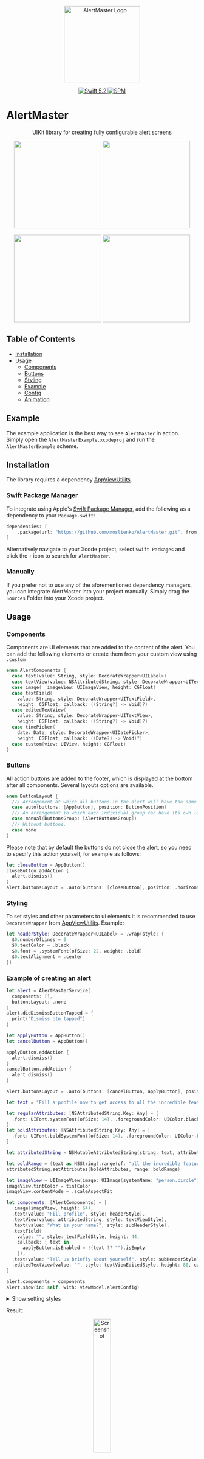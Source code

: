 <p align="center">
   <img width="200" src="https://moslienko.github.io/Assets/AlertMaster/sdk.png" alt="AlertMaster Logo">
</p>

<p align="center">
   <a href="https://developer.apple.com/swift/">
      <img src="https://img.shields.io/badge/Swift-5.2-orange.svg?style=flat" alt="Swift 5.2">
   </a>
   <a href="https://github.com/apple/swift-package-manager">
      <img src="https://img.shields.io/badge/Swift%20Package%20Manager-compatible-brightgreen.svg" alt="SPM">
   </a>
</p>

# AlertMaster

<p align="center">
UIKit library for creating fully configurable alert screens
</p>


<p align="center">
  <img src="https://moslienko.github.io/Assets/AlertMaster/regular.png" width="230" />
  <img src="https://moslienko.github.io/Assets/AlertMaster/picker.png" width="230" /> 
</p>
<p align="center">
  <img src="https://moslienko.github.io/Assets/AlertMaster/name.png" width="230" /> 
  <img src="https://moslienko.github.io/Assets/AlertMaster/feedback.png" width="230" />
</p>

## Table of Contents

* [Installation](#installation)
* [Usage](uUsage)
  * [Components](#components)
  * [Buttons](#buttons)
  * [Styling](#styling)
  * [Example](#example-of-creating-an-alert)
  * [Config](#config)
  * [Animation](#animation-of-screen-appearance-and-closing)

## Example

The example application is the best way to see `AlertMaster` in action. Simply open the `AlertMasterExample.xcodeproj` and run the `AlertMasterExample` scheme.

## Installation
The library requires a dependency [AppViewUtilits](https://github.com/moslienko/AppViewUtilits/).

### Swift Package Manager

To integrate using Apple's [Swift Package Manager](https://swift.org/package-manager/), add the following as a dependency to your `Package.swift`:

```swift
dependencies: [
    .package(url: "https://github.com/moslienko/AlertMaster.git", from: "1.1.0")
]
```

Alternatively navigate to your Xcode project, select `Swift Packages` and click the `+` icon to search for `AlertMaster`.

### Manually

If you prefer not to use any of the aforementioned dependency managers, you can integrate AlertMaster into your project manually. Simply drag the `Sources` Folder into your Xcode project.

## Usage

### Components
Components are UI elements that are added to the content of the alert. You can add the following elements or create them from your custom view using `.custom`

```swift
enum AlertComponents {
  case text(value: String, style: DecorateWrapper<UILabel>)
  case textView(value: NSAttributedString, style: DecorateWrapper<UITextView>)
  case image(_ imageView: UIImageView, height: CGFloat)
  case textField(
    value: String, style: DecorateWrapper<UITextField>,
    height: CGFloat, callback: ((String?) -> Void)?)
  case editedTextView(
    value: String, style: DecorateWrapper<UITextView>,
    height: CGFloat, callback: ((String?) -> Void)?)
  case timePicker(
    date: Date, style: DecorateWrapper<UIDatePicker>,
    height: CGFloat, callback: ((Date?) -> Void)?)
  case custom(view: UIView, height: CGFloat)
}
```

### Buttons
All action buttons are added to the footer, which is displayed at the bottom after all components. Several layouts options are available.

```swift
enum ButtonLayout {
  /// Arrangement at which all buttons in the alert will have the same layout.
  case auto(buttons: [AppButton], position: ButtonPosition)
  /// An arrangement in which each individual group can have its own layout.
  case manual(buttonsGroup: [AlertButtonsGroup])
  /// Without buttons.
  case none
}
```

Please note that by default the buttons do not close the alert, so you need to specify this action yourself, for example as follows:

```swift
let closeButton = AppButton()
closeButton.addAction {
  alert.dismiss()
}
alert.buttonsLayout = .auto(buttons: [closeButton], position: .horizontal)
```

### Styling
To set styles and other parameters to ui elements it is recommended to use `‌DecorateWrapper` from [AppViewUtilits](https://github.com/moslienko/AppViewUtilits/). Example:

```swift
let headerStyle: DecorateWrapper<UILabel> = .wrap(style: {
  $0.numberOfLines = 0
  $0.textColor = .black
  $0.font = .systemFont(ofSize: 22, weight: .bold)
  $0.textAlignment = .center
})
```

### Example of creating an alert

```swift
let alert = AlertMasterService(
  components: [],
  buttonsLayout: .none
)
alert.didDismissButtonTapped = {
  print("Dismiss btn tapped")
}

let applyButton = AppButton()
let cancelButton = AppButton()

applyButton.addAction {
  alert.dismiss()
}
cancelButton.addAction {
  alert.dismiss()
}

alert.buttonsLayout = .auto(buttons: [cancelButton, applyButton], position: .horizontal)

let text = "Fill a profile now to get access to all the incredible features of the app"

let regularAttributes: [NSAttributedString.Key: Any] = [
  .font: UIFont.systemFont(ofSize: 14), .foregroundColor: UIColor.black,
]
let boldAttributes: [NSAttributedString.Key: Any] = [
  .font: UIFont.boldSystemFont(ofSize: 14), .foregroundColor: UIColor.black,
]

let attributedString = NSMutableAttributedString(string: text, attributes: regularAttributes)

let boldRange = (text as NSString).range(of: "all the incredible features")
attributedString.setAttributes(boldAttributes, range: boldRange)

let imageView = UIImageView(image: UIImage(systemName: "person.circle"))
imageView.tintColor = tintColor
imageView.contentMode = .scaleAspectFit

let components: [AlertComponents] = [
  .image(imageView, height: 64),
  .text(value: "Fill profile", style: headerStyle),
  .textView(value: attributedString, style: textViewStyle),
  .text(value: "What is your name?", style: subHeaderStyle),
  .textField(
    value: "", style: textFieldStyle, height: 44,
    callback: { text in
      applyButton.isEnabled = !(text ?? "").isEmpty
    }),
  .text(value: "Tell us briefly about yourself", style: subHeaderStyle),
  .editedTextView(value: "", style: textViewEditedStyle, height: 80, callback: { _ in }),
]

alert.components = components
alert.show(in: self, with: viewModel.alertConfig)
```

<details>
  <summary>Show setting styles</summary>
  
```swift
let tintColor = UIColor(hex: "7F00FF")

let headerStyle: DecorateWrapper<UILabel> = .wrap(style: {
  $0.numberOfLines = 0
  $0.textColor = .black
  $0.font = .systemFont(ofSize: 22, weight: .bold)
  $0.textAlignment = .center
})
let subHeaderStyle: DecorateWrapper<UILabel> = .wrap(style: {
  $0.numberOfLines = 0
  $0.textColor = .black
  $0.font = .systemFont(ofSize: 16, weight: .bold)
  $0.textAlignment = .left
})
let textViewStyle: DecorateWrapper<UITextView> = .wrap(style: {
  $0.textAlignment = .center
})
let textViewEditedStyle: DecorateWrapper<UITextView> = .wrap(style: {
  $0.textAlignment = .left
  $0.font = .systemFont(ofSize: 15, weight: .regular)
  $0.layer.cornerRadius = 15
  $0.layer.borderColor = tintColor.cgColor
  $0.layer.borderWidth = 1.5
  $0.tintColor = tintColor
  $0.textContainerInset = UIEdgeInsets(top: 16.0, left: 16.0, bottom: 16.0, right: 16.0)
})

let textFieldStyle: DecorateWrapper<UITextField> = .wrap(style: {
  $0.textAlignment = .left
  $0.font = .systemFont(ofSize: 16, weight: .regular)
  $0.borderStyle = .roundedRect
  $0.tintColor = tintColor
  $0.layer.cornerRadius = 15
  $0.layer.borderColor = tintColor.cgColor
  $0.layer.borderWidth = 1.5
  $0.placeholder = "Name"
})

applyButton.setTitle("Apply", for: [])
applyButton.setTitleColor(.white, for: [])
applyButton.layer.cornerRadius = 15
applyButton.regularStyle = .wrap(style: {
  $0.backgroundColor = tintColor
})
applyButton.highlightedStyle = .wrap(style: {
  $0.backgroundColor = tintColor.withAlphaComponent(0.7)
})
applyButton.disabledStyle = .wrap(style: {
  $0.backgroundColor = tintColor.withAlphaComponent(0.3)
})
applyButton.titleLabel?.font = .boldSystemFont(ofSize: 18)
applyButton.heightAnchor.constraint(equalToConstant: 44).isActive = true
applyButton.isEnabled = false

cancelButton.setTitle("Cancel", for: [])
cancelButton.setTitleColor(tintColor, for: [])
cancelButton.layer.cornerRadius = 15
cancelButton.backgroundColor = .clear
cancelButton.layer.borderWidth = 1.5
cancelButton.regularStyle = .wrap(style: {
  $0.layer.borderColor = tintColor.cgColor
})
cancelButton.highlightedStyle = .wrap(style: {
  $0.layer.borderColor = tintColor.withAlphaComponent(0.7).cgColor
})
cancelButton.disabledStyle = .wrap(style: {
  $0.layer.borderColor = tintColor.withAlphaComponent(0.3).cgColor
})
cancelButton.titleLabel?.font = .boldSystemFont(ofSize: 18)
cancelButton.heightAnchor.constraint(equalToConstant: 44).isActive = true   
```
</details>

Result:
<p align="center">
   <img src="https://moslienko.github.io/Assets/AlertMaster/fill_profile.png" alt="Screenshot" width="30%">
</p>

### Config
All detailed customization of alert properties is done using the class `AlertConfig`.

```swift
struct AlertConfig {
  /// Config for parent window style.
  public var backgroundConfig: AlertBackgroundConfig
  /// Config for alert dismiss buttom style.
  public var closeButtonConfig: AlertCloseButtonConfig
  /// Config for alerts container style.
  public var containerConfig: AlertContainerConfig
  /// Config for alert action buttons.
  public var buttonsConfig: AlertButtonsConfig
  /// Config for swiping on the alert container.
  public var swipeConfig: AlertSwipeConfig
  /// Animation class that allows you to customize the appearance and closing animations of the alert.
  public var presentableService: AlertScreenPresentable
}
```

<details>
  <summary>AlertBackgroundConfig</summary>
  
 ```swift
struct AlertBackgroundConfig {
  /// A Boolean value indicating whether tapping on the background should dismiss the alert.
  public var isAllowTapForDismiss: Bool
  /// A Boolean value indicating whether to apply a blur effect to the background.
  public var isNeedBlur: Bool
  /// The style of the blur effect to be applied to the background.
  public var blurStyle: UIBlurEffect.Style
  /// The background color of the alert.
  public var backgroundColor: UIColor
  /// An optional background image to be displayed behind the alert.
  public var backgroundImage: UIImage?
}
```
</details>

<details>
  <summary>AlertCloseButtonConfig</summary>
  
 ```swift
struct AlertCloseButtonConfig {
  /// A Boolean value indicating whether the close button should be shown in the alert.
  public var isShowCloseButton: Bool
  /// The icon image for the close button.
  public var icon: UIImage
  /// The tint color for the close button.
  public var tintColor: UIColor
  /// The size of the close button.
  public var size: CGSize
  /// The position of the close button within the alert.
  public var position: Position
}
```
</details>

<details>
  <summary>AlertContainerConfig</summary>
  
  ```swift
struct AlertContainerConfig {
  /// The maximum height of the alert container as a percentage of the screen height.
  public var maxAlertHeightIntPercentage: Float
  /// The alert position on the screen.
  public var containerPosition: AlertPosition
  /// The insets for the container.
  public var containerInsets: AlertContainerConfig.SideInset
  /// The insets for the components within the container.
  public var componentsInsets: UIEdgeInsets
  /// The spacing between components within the container.
  public var componentsSpacing: CGFloat
  /// The corner radius of the container.
  public var cornerRadius: CGFloat
  /// The width of the container's border.
  public var borderWidth: CGFloat
  /// The background color of the container border.
  public var borderColor: CGColor
  /// The background color of the container.
  public var backgroundColor: UIColor
  /// The background image of the container.
  public var backgroundImage: UIImage?
  /// The parameters for the shadow of the container.
  public var shadowParams: ShadowParams?
}
```
</details>

<details>
  <summary>AlertButtonsConfig</summary>
  
 ```swift
struct AlertButtonsConfig {
  /// The horizontal spacing between buttons in the grid layout.
  public var horizontalGridSpacing: CGFloat
  /// The vertical spacing between buttons in the grid layout.
  public var verticalGridSpacing: CGFloat
  /// The maximum number of buttons to display in a single row of the grid layout.
  public var countButtonsInOneRow: Int
}
```
</details>

<details>
  <summary>AlertSwipeConfig</summary>
  
 ```swift
public struct AlertSwipeConfig {
  ///  A Boolean value indicating whether the alert can be closed by swiping on it.
  public var isAllowSwipeForDismiss: Bool
  /// Minimum distance at which you can swipe the alert to the other side (for the bounce effect).
  public var insetForBounceInOtherDir: CGFloat
  /// Minimum distance at which the alert will be closed.
  public var minInsetForDismiss: CGFloat
}
```
</details>

### Animation of screen appearance and closing

To create your own implementation of the alert screen appearance and closing animation, you need to create a class following the `AlertScreenPresentable` protocol. 

 ```swift
class RotatePresentable: AlertScreenPresentable {
  func showView(backgroundView: UIView, alertView: UIView) {
    UIView.animate(withDuration: 0.35) {}
  }

  func hideView(backgroundView: UIView, alertView: UIView, finished: (() -> Void)?) {
    UIView.animate(withDuration: 0.35, animations: {}) { _ in
      finished?()
    }
  }
}
```

Then set it in the config:

 ```swift
var alertConfig = AlertConfig()
alertConfig.presentableService = RotatePresentable()
```


## License

```
AlertMaster
Copyright (c) 2024 Pavel Moslienko 8676976+moslienko@users.noreply.github.com

Permission is hereby granted, free of charge, to any person obtaining a copy
of this software and associated documentation files (the "Software"), to deal
in the Software without restriction, including without limitation the rights
to use, copy, modify, merge, publish, distribute, sublicense, and/or sell
copies of the Software, and to permit persons to whom the Software is
furnished to do so, subject to the following conditions:

The above copyright notice and this permission notice shall be included in
all copies or substantial portions of the Software.

THE SOFTWARE IS PROVIDED "AS IS", WITHOUT WARRANTY OF ANY KIND, EXPRESS OR
IMPLIED, INCLUDING BUT NOT LIMITED TO THE WARRANTIES OF MERCHANTABILITY,
FITNESS FOR A PARTICULAR PURPOSE AND NONINFRINGEMENT. IN NO EVENT SHALL THE
AUTHORS OR COPYRIGHT HOLDERS BE LIABLE FOR ANY CLAIM, DAMAGES OR OTHER
LIABILITY, WHETHER IN AN ACTION OF CONTRACT, TORT OR OTHERWISE, ARISING FROM,
OUT OF OR IN CONNECTION WITH THE SOFTWARE OR THE USE OR OTHER DEALINGS IN
THE SOFTWARE.
```
